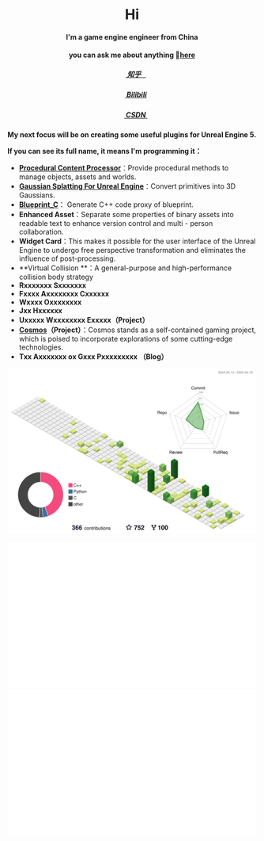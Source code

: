 <h1 align="center">Hi</h1>

<h4 align="center">
  I'm a game engine engineer from China
</h4>
<h4 align="center">
  you can ask me about anything 💬<a href="https://github.com/Italink/Italink/issues/new" target="_blank" title="issue">here</a>
</h4>

<h5 align="center">
  <img src="https://i.postimg.cc/1tf08KD5/zhihu.png" height="12" width="12" />
   <a href="https://www.zhihu.com/people/italink" target="_blank" title="zhihu">&nbsp;知乎&nbsp;&nbsp;&nbsp;</a>
</h5>

<h5 align="center">
 <img src="https://i.postimg.cc/QMNJ3Dt7/bilibili.png" height="12" width="12"/>
 <a href="https://space.bilibili.com/18676598/article" target="_blank" title="bilibili">&nbsp;Bilibili</a>
</h5>

<h5 align="center">
 <img src="https://i.postimg.cc/s2n9fLQN/csdn.png" height="12" width="12" /> 
 <a href="https://blog.csdn.net/qq_40946921" target="_blank" title="csdn">&nbsp;CSDN&nbsp;</a>
</h5>


**My next focus will be on creating some useful plugins for Unreal Engine 5.**

**If you can see its full name, it means I'm programming it：**

- **[Procedural Content Processor](https://github.com/Italink/ProceduralContentProcessor)**：Provide procedural methods to manage objects,  assets and worlds.
- [**Gaussian Splatting For Unreal Engine**](https://github.com/Italink/GaussianSplattingForUnrealEngine)：Convert primitives into 3D Gaussians.
- [**Blueprint_C**](https://github.com/Italink/Blueprint_C)： Generate C++ code proxy of blueprint.
- **Enhanced Asset**：Separate some properties of binary assets into readable text to enhance version control and multi - person collaboration.
- **Widget Card**：This makes it possible for the user interface of the Unreal Engine to undergo free perspective transformation and eliminates the influence of post-processing.
- **Virtual Collision **：A general-purpose and high-performance collision body strategy
- **Rxxxxxxx Sxxxxxxx**
- **Fxxxx Axxxxxxxx Cxxxxxx**
- **Wxxxx Oxxxxxxxx**
- **Jxx  Hxxxxxx**
- **Uxxxxx Wxxxxxxxx Exxxxx（Project）**
- **[Cosmos](https://github.com/Italink/Cosmos)（Project）**：Cosmos stands as a self-contained gaming project, which is poised to incorporate explorations of some cutting-edge technologies.
- **Txx Axxxxxxx ox Gxxx Pxxxxxxxxx （Blog）**

![](./profile-3d-contrib/profile-green-animate.svg)

![](https://raw.githubusercontent.com/italink/github-stats-transparent/output/generated/overview.svg)
![](https://raw.githubusercontent.com/italink/github-stats-transparent/output/generated/languages.svg)
